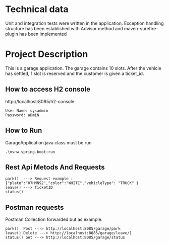 # Technical data

Unit and integration tests were written in the application. Exception handling structure has been established with Advisor method and maven-surefire-plugin has been implemented

# Project Description

This is a garage application. The garage contains 10 slots. After the vehicle has settled, 1 slot is reserved and the customer is given a ticket_id.

## How to access H2 console 

http://localhost:8085/h2-console
```
User Name: sysadmin
Password: aDmiN
```


## How to Run

GarageApplication.java class must be run

```
.\mvnw spring-boot:run
```

## Rest Api Metods And Requests

```
park()  ---> Request example :  {"plate":"07HMN92","color":"WHITE","vehicleType": "TRUCK" } 
leave() ---> TicketID
status() 
``` 

## Postman requests
Postman Collection forwarded but as example.

```
park()  Post ---> http://localhost:8085/garage/park
leave() Delete ---> http://localhost:8085/garage/leave/1
status() Get ---> http://localhost:8085/garage/status
``` 